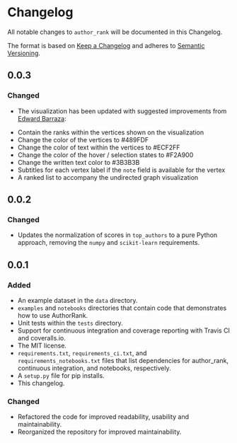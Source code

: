 # Changelog
All notable changes to `author_rank` will be documented in this Changelog.

The format is based on [Keep a Changelog](http://keepachangelog.com/en/1.0.0/) 
and adheres to [Semantic Versioning](http://semver.org/spec/v2.0.0.html).

## 0.0.3

### Changed 

- The visualization has been updated with suggested improvements 
from [Edward Barraza](https://github.com/edwardbarraza): 
* Contain the ranks within the vertices shown on the visualization
* Change the color of the vertices to #489FDF
* Change the color of text within the vertices to #ECF2FF
* Change the color of the hover / selection states to #F2A900
* Change the written text color to #3B3B3B
* Subtitles for each vertex label if the `note` field is available for 
the vertex
* A ranked list to accompany the undirected graph visualization

## 0.0.2

### Changed 

- Updates the normalization of scores in `top_authors` to a pure Python 
approach, removing the `numpy` and `scikit-learn` requirements. 

## 0.0.1

### Added
- An example dataset in the `data` directory.
- `examples` and `notebooks` directories that contain code that 
demonstrates how to use AuthorRank.
- Unit tests within the `tests` directory. 
- Support for continuous integration and coverage reporting with Travis CI 
and coveralls.io. 
- The MIT license.
- `requirements.txt`, `requirements_ci.txt`, and `requirements_notebooks.txt` 
files that list dependencies for author_rank, continuous integration, and
notebooks, respectively.
- A `setup.py` file for pip installs. 
- This changelog.

### Changed
- Refactored the code for improved readability, usability and maintainability. 
- Reorganized the repository for improved maintainability.

